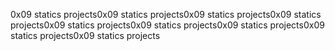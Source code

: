 0x09 statics projects0x09 statics projects0x09 statics projects0x09 statics projects0x09 statics projects0x09 statics projects0x09 statics projects0x09 statics projects0x09 statics projects
